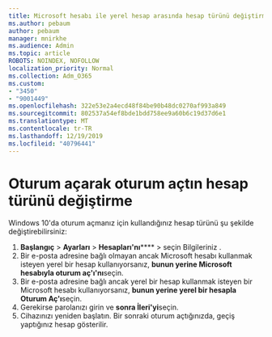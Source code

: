 ```yaml
---
title: Microsoft hesabı ile yerel hesap arasında hesap türünü değiştirme
ms.author: pebaum
author: pebaum
manager: mnirkhe
ms.audience: Admin
ms.topic: article
ROBOTS: NOINDEX, NOFOLLOW
localization_priority: Normal
ms.collection: Adm_O365
ms.custom:
- "3450"
- "9001449"
ms.openlocfilehash: 322e53e2a4ecd48f84be90b48dc0270af993a849
ms.sourcegitcommit: 802537a54ef8bde1bdd758ee9a60b6c19d37d6e1
ms.translationtype: MT
ms.contentlocale: tr-TR
ms.lasthandoff: 12/19/2019
ms.locfileid: "40796441"
---
```

# <a name="change-the-account-type-that-you-sign-in-with"></a>Oturum açarak oturum açtın hesap türünü değiştirme

Windows 10'da oturum açmanız için kullandığınız hesap türünü şu şekilde değiştirebilirsiniz:

1. **Başlangıç** > **Ayarları** > **Hesapları'nı****** > seçin Bilgileriniz .
2. Bir e-posta adresine bağlı olmayan ancak Microsoft hesabı kullanmak isteyen yerel bir hesap kullanıyorsanız, **bunun yerine Microsoft hesabıyla oturum aç'ı'nı**seçin.
3. Bir e-posta adresine bağlı ancak yerel bir hesap kullanmak isteyen bir Microsoft hesabı kullanıyorsanız, **bunun yerine yerel bir hesapla Oturum Aç'ı**seçin.
4. Gerekirse parolanızı girin ve **sonra İleri'yi**seçin.
5. Cihazınızı yeniden başlatın. Bir sonraki oturum açtığınızda, geçiş yaptığınız hesap gösterilir.